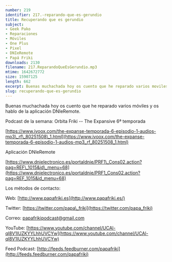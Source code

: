 ```yaml
---
number: 219
identifier: 217.-reparando-que-es-gerundio
title: Recuperando que es gerundio
subject:
- Geek Pako
- Reparaciones
- Móviles
- One Plus
- Pixel
- DNIeRemote
- Papá Friki
downloads: 2130
filename: 217.ReparandoQueEsGerundio.mp3
mtime: 1642672772
size: 15907125
length: 662
excerpt: Buenas muchachada hoy os cuento que he reparado varios moviles y os hablo de la aplicacion DNIeRemote
slug: recuperando-que-es-gerundio
---
```

Buenas muchachada hoy os cuento que he reparado varios móviles y os hablo de la aplicación DNIeRemote.

Podcast de la semana: Orbita Friki -- The Expansive 6ª temporada

[https://www.ivoox.com/the-expanse-temporada-6-episodio-1-audios-mp3\_rf\_80251508\_1.html](https://www.ivoox.com/the-expanse-temporada-6-episodio-1-audios-mp3_rf_80251508_1.html)

Aplicación DNIeRemote

[https://www.dnielectronico.es/portaldnie/PRF1\_Cons02.action?pag=REF\_1015&id\_menu=68](https://www.dnielectronico.es/portaldnie/PRF1_Cons02.action?pag=REF_1015&id_menu=68)

Los métodos de contacto:

Web: [http://www.papafriki.es](http://www.papafriki.es/)

Twitter: [https://twitter.com/papa\_friki](https://twitter.com/papa_friki)

Correo: [papafrikipodcast@gmail.com](https://archive.org/details/papafrikipodast@gmail.com)

YouTube: [https://www.youtube.com/channel/UCAl-ql8V1IUZKYYLhhUVCYw](https://www.youtube.com/channel/UCAl-ql8V1IUZKYYLhhUVCYw)

Feed Podcast: [http://feeds.feedburner.com/papafriki](http://feeds.feedburner.com/papafriki)